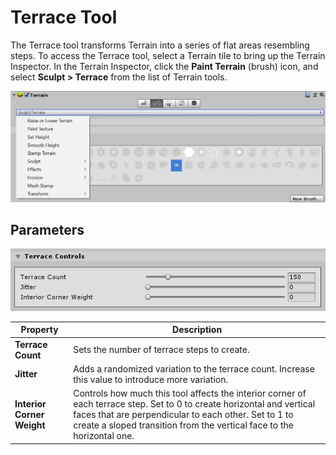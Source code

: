# Terrace Tool

The Terrace tool transforms Terrain into a series of flat areas resembling steps. To access the Terrace tool, select a Terrain tile to bring up the Terrain Inspector. In the Terrain Inspector, click the **Paint Terrain** (brush) icon, and select **Sculpt > Terrace** from the list of Terrain tools.

![](images/Tools_HowToSelection.png)

## Parameters

![](images/Tool_Terrace_Parameters.png)

| **Property**               | **Description**                                              |
| -------------------------- | ------------------------------------------------------------ |
| **Terrace Count**          | Sets the number of terrace steps to create.                  |
| **Jitter**                 | Adds a randomized variation to the terrace count. Increase this value to introduce more variation. |
| **Interior Corner Weight** | Controls how much this tool affects the interior corner of each terrace step. Set to 0 to create horizontal and vertical faces that are perpendicular to each other. Set to 1 to create a sloped transition from the vertical face to the horizontal one. |